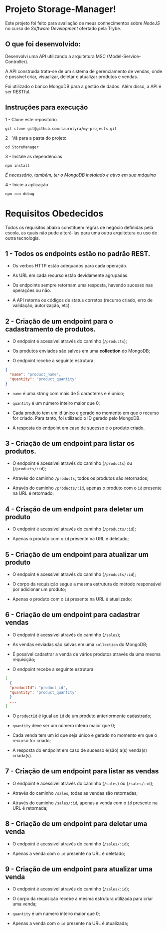 # Projeto Storage-Manager!

Este projeto foi feito para avaliação de meus conhecimentos sobre _NodeJS_ no curso de _Software Development_ ofertado pela Trybe.

## O que foi desenvolvido:

Desenvolvi uma API utilizando a arquitetura MSC (Model-Service-Controller).

A API construída trata-se de um sistema de gerenciamento de vendas, onde é possível criar, visualizar, deletar e atualizar produtos e vendas.

Foi utilizado o banco MongoDB para a gestão de dados. Além disso, a API é ser RESTful.

## Instruções para execução

1 - Clone este repositório

`git clone git@github.com:laurolyra/my-projects.git`

2 - Vá para a pasta do projeto

`cd StoreManager`

3 - Instale as dependências

`npm install`

*É necessário, também, ter o MongoDB instalado e ativo em sua máquina*

4 - Inicie a aplicação

`npm run debug`


# Requisitos Obedecidos

Todos os requisitos abaixo constituem regras de negócio definidas pela escola, as quais não pude alterá-las para uma outra arquitetura ou uso de outra tecnologia.

## 1 - Todos os endpoints estão no padrão REST.

- Os verbos HTTP estão adequados para cada operação.

- As URL em cada recurso estão devidamente agrupadas.

- Os endpoints sempre retornam uma resposta, havendo sucesso nas operações ou não.

- A API retorna os códigos de status corretos (recurso criado, erro de validação, autorização, etc).

## 2 - Criação de um endpoint para o cadastramento de produtos.

- O endpoint é acessível através do caminho (`/products`);

- Os produtos enviados são salvos em uma **collection** do MongoDB;

- O endpoint recebe a seguinte estrutura:

```json
{
  "name": "product_name",
  "quantity": "product_quantity"
}
```

- `name` é uma _string_ com mais de 5 caracteres e é único;

- `quantity` é um número inteiro maior que 0;

- Cada produto tem um id único e gerado no momento em que o recurso for criado. Para tanto, foi utilizado o ID gerado pelo MongoDB.

- A resposta do endpoint em caso de sucesso é o produto criado.

## 3 - Criação de um endpoint para listar os produtos.

- O endpoint é acessível através do caminho (`/products`) ou (`/products/:id`);

- Através do caminho `/products`, todos os produtos são retornados;

- Através do caminho `/products/:id`, apenas o produto com o `id` presente na URL é retornado;

## 4 - Criação de um endpoint para deletar um produto

- O endpoint é acessível através do caminho (`/products/:id`);

- Apenas o produto com o `id` presente na URL é deletado;

## 5 - Criação de um endpoint para atualizar um produto

- O endpoint é acessível através do caminho (`/products/:id`);

- O corpo da requisição segue a mesma estrutura do método responsável por adicionar um produto;

- Apenas o produto com o `id` presente na URL é atualizado;

## 6 - Criação de um endpoint para cadastrar vendas

- O endpoint é acessível através do caminho (`/sales`);

- As vendas enviadas são salvas em uma `collection` do MongoDB;

- É possível cadastrar a venda de vários produtos através da uma mesma requisição;

- O endpoint recebe a seguinte estrutura:

```json
[
  {
  "productId": "product_id",
  "quantity": "product_quantity"
  }
  ...
]
```

- O `productId` é igual ao `id` de um produto anteriormente cadastrado;

- `quantity` deve ser um número inteiro maior que 0;

- Cada venda tem um id que seja único e gerado no momento em que o recurso for criado;

- A resposta do endpoint em caso de sucesso é(são) a(s) venda(s) criada(s).

## 7 - Criação de um endpoint para listar as vendas

- O endpoint é acessível através do caminho (`/sales`) ou (`/sales/:id`);

- Através do caminho `/sales`, todas as vendas são retornadas;

- Através do caminho `/sales/:id`, apenas a venda com o `id` presente na URL é retornada;

## 8 - Criação de um endpoint para deletar uma venda

- O endpoint é acessível através do caminho (`/sales/:id`);

- Apenas a venda com o `id` presente na URL é deletado;

## 9 - Criação de um endpoint para atualizar uma venda

- O endpoint é acessível através do caminho (`/sales/:id`);

- O corpo da requisição recebe a mesma estrutura utilizada para criar uma venda;

- `quantity` é um número inteiro maior que 0;

- Apenas a venda com o `id` presente na URL é atualizada;
